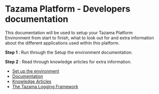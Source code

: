 # Tazama Platform - Developers documentation

This documentation will be used to setup your Tazama Platform Environment from start to finish, what to look out for and extra information about the different applications used within this platform.

**Step 1** : Run through the Setup the environment documentation.

**Step 2** : Read through knowledge articles for extra information.

- [Set up the environment](01-Set-Up-The-Environment/00-Set-Up-The-Environment.md)
- [Documentation](02-Documentation.md)
- [Knowledge Articles](./frms-platform-developers-documentation/knowledge-articles.md)
- [The Tazama Logging Framework](./frms-platform-developers-documentation/the-tazama-logging-framework.md)
